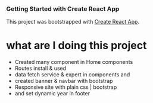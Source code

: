### Getting Started with Create React App
This project was bootstrapped with [Create React App](https://github.com/facebook/create-react-app).

# what are I doing this project
* Created many component in Home components 
* Routes install & used
* data fetch service & expert in components and
* created banner & navbar with bootstrap
* Responsive site with plain css | bootstrap
* and set dynamic year in footer
